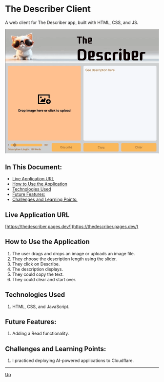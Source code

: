 # The Describer Client
A web client for The Describer app, built with HTML, CSS, and JS. 

![demo](readme-images/demo.gif "Demo")

## In This Document:
  - [Live Application URL](#live-application-url)
  - [How to Use the Application](#how-to-use-the-application)
  - [Technologies Used](#technologies-used)
  - [Future Features:](#future-features)
  - [Challenges and Learning Points:](#challenges-and-learning-points)

## Live Application URL
[https://thedescriber.pages.dev/](https://thedescriber.pages.dev/)

## How to Use the Application
   
1. The user drags and drops an image or uploads an image file.
2. They choose the description length using the slider.
3. They click on Describe.
4. The description displays.
5. They could copy the text.
6. They could clear and start over.

## Technologies Used
1. HTML, CSS, and JavaScript.

## Future Features:
1. Adding a Read functionality.

## Challenges and Learning Points:
1. I practiced deploying AI-powered applications to Cloudflare.
   
<hr>

[Up](README.md)
